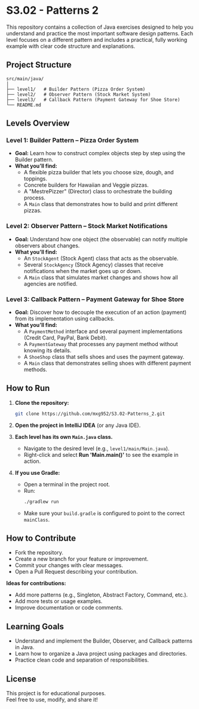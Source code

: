 
# S3.02 - Patterns 2

This repository contains a collection of Java exercises designed to help you understand and practice the most important software design patterns. Each level focuses on a different pattern and includes a practical, fully working example with clear code structure and explanations.

## Project Structure

```
src/main/java/
│
├── level1/   # Builder Pattern (Pizza Order System)
├── level2/   # Observer Pattern (Stock Market System)
├── level3/   # Callback Pattern (Payment Gateway for Shoe Store)
└── README.md
```

## Levels Overview

### Level 1: Builder Pattern – Pizza Order System

- **Goal:** Learn how to construct complex objects step by step using the Builder pattern.
- **What you’ll find:**
    - A flexible pizza builder that lets you choose size, dough, and toppings.
    - Concrete builders for Hawaiian and Veggie pizzas.
    - A "MestrePizzer" (Director) class to orchestrate the building process.
    - A `Main` class that demonstrates how to build and print different pizzas.

### Level 2: Observer Pattern – Stock Market Notifications

- **Goal:** Understand how one object (the observable) can notify multiple observers about changes.
- **What you’ll find:**
    - An `StockAgent` (Stock Agent) class that acts as the observable.
    - Several `StockAgency` (Stock Agency) classes that receive notifications when the market goes up or down.
    - A `Main` class that simulates market changes and shows how all agencies are notified.

### Level 3: Callback Pattern – Payment Gateway for Shoe Store

- **Goal:** Discover how to decouple the execution of an action (payment) from its implementation using callbacks.
- **What you’ll find:**
    - A `PaymentMethod` interface and several payment implementations (Credit Card, PayPal, Bank Debit).
    - A `PaymentGateway` that processes any payment method without knowing its details.
    - A `ShoeShop` class that sells shoes and uses the payment gateway.
    - A `Main` class that demonstrates selling shoes with different payment methods.

## How to Run

1. **Clone the repository:**
   ```sh
   git clone https://github.com/mxg952/S3.02-Patterns_2.git
   ```

2. **Open the project in IntelliJ IDEA** (or any Java IDE).

3. **Each level has its own `Main.java` class.**
    - Navigate to the desired level (e.g., `level1/main/Main.java`).
    - Right-click and select **Run 'Main.main()'** to see the example in action.

4. **If you use Gradle:**
    - Open a terminal in the project root.
    - Run:
      ```sh
      ./gradlew run
      ```
    - Make sure your `build.gradle` is configured to point to the correct `mainClass`.

## How to Contribute

- Fork the repository.
- Create a new branch for your feature or improvement.
- Commit your changes with clear messages.
- Open a Pull Request describing your contribution.

**Ideas for contributions:**
- Add more patterns (e.g., Singleton, Abstract Factory, Command, etc.).
- Add more tests or usage examples.
- Improve documentation or code comments.

## Learning Goals

- Understand and implement the Builder, Observer, and Callback patterns in Java.
- Learn how to organize a Java project using packages and directories.
- Practice clean code and separation of responsibilities.

## License

This project is for educational purposes.  
Feel free to use, modify, and share it!
